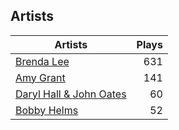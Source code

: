 ## Artists
Artists | Plays 
----- | -----: 
[Brenda Lee](/artists/brenda-lee-18115) | 631
[Amy Grant](/artists/amy-grant-3053) | 141
[Daryl Hall & John Oates](/artists/daryl-hall-john-oates-645736) | 60
[Bobby Helms](/artists/bobby-helms-10048) | 52

